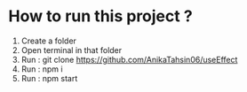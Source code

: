 # How to run this project ?

1) Create a folder
2) Open terminal in that folder
3) Run : git clone https://github.com/AnikaTahsin06/useEffect
4) Run : npm i
5) Run : npm start
